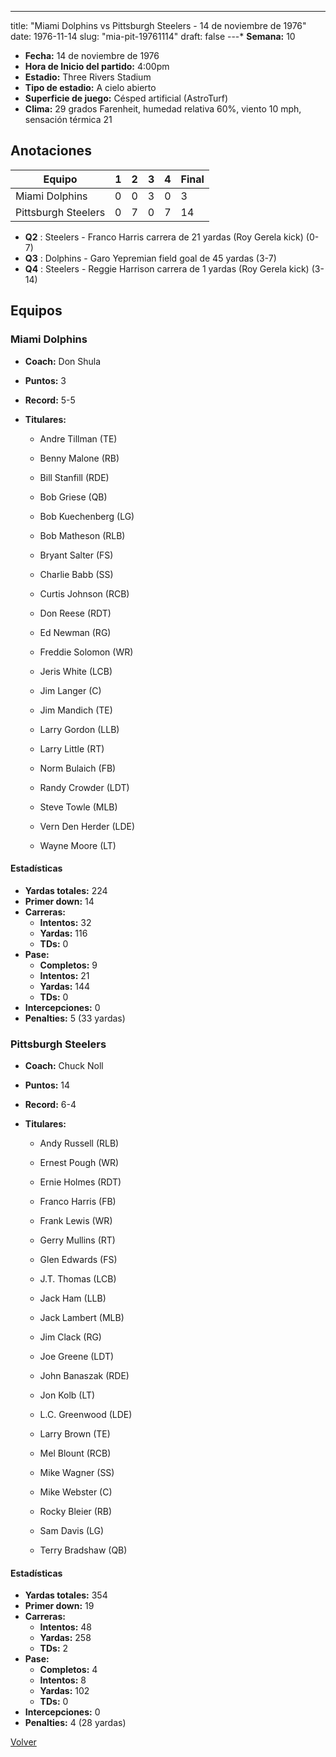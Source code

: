 ---
title: "Miami Dolphins vs Pittsburgh Steelers - 14 de noviembre de 1976"
date: 1976-11-14
slug: "mia-pit-19761114"
draft: false
---* **Semana:** 10
* **Fecha:** 14 de noviembre de 1976
* **Hora de Inicio del partido:** 4:00pm
* **Estadio:** Three Rivers Stadium
* **Tipo de estadio:** A cielo abierto
* **Superficie de juego:** Césped artificial (AstroTurf)
* **Clima:** 29 grados Farenheit, humedad relativa 60%, viento 10 mph, sensación térmica 21




## Anotaciones
| Equipo | 1 | 2 | 3 | 4 | Final |
|--------|---|---|---|---|-------|
| Miami Dolphins  | 0 | 0 | 3 | 0  | 3 |
| Pittsburgh Steelers  | 0 | 7 | 0 | 7  | 14 |
* **Q2** : Steelers - Franco Harris carrera de 21 yardas (Roy Gerela kick) (0-7)
* **Q3** : Dolphins - Garo Yepremian field goal de 45 yardas (3-7)
* **Q4** : Steelers - Reggie Harrison carrera de 1 yardas (Roy Gerela kick) (3-14)


## Equipos


### Miami Dolphins
* **Coach:** Don Shula
* **Puntos:** 3
* **Record:** 5-5
* **Titulares:** 

  * Andre Tillman (TE) 

  * Benny Malone (RB) 

  * Bill Stanfill (RDE) 

  * Bob Griese (QB) 

  * Bob Kuechenberg (LG) 

  * Bob Matheson (RLB) 

  * Bryant Salter (FS) 

  * Charlie Babb (SS) 

  * Curtis Johnson (RCB) 

  * Don Reese (RDT) 

  * Ed Newman (RG) 

  * Freddie Solomon (WR) 

  * Jeris White (LCB) 

  * Jim Langer (C) 

  * Jim Mandich (TE) 

  * Larry Gordon (LLB) 

  * Larry Little (RT) 

  * Norm Bulaich (FB) 

  * Randy Crowder (LDT) 

  * Steve Towle (MLB) 

  * Vern Den Herder (LDE) 

  * Wayne Moore (LT) 

#### Estadísticas
* **Yardas totales:** 224
* **Primer down:** 14
* **Carreras:**
  * **Intentos:** 32
  * **Yardas:** 116
  * **TDs:** 0
* **Pase:**
  * **Completos:** 9
  * **Intentos:** 21
  * **Yardas:** 144
  * **TDs:** 0
* **Intercepciones:** 0
* **Penalties:** 5 (33 yardas)

### Pittsburgh Steelers
* **Coach:** Chuck Noll
* **Puntos:** 14
* **Record:** 6-4
* **Titulares:** 

  * Andy Russell (RLB) 

  * Ernest Pough (WR) 

  * Ernie Holmes (RDT) 

  * Franco Harris (FB) 

  * Frank Lewis (WR) 

  * Gerry Mullins (RT) 

  * Glen Edwards (FS) 

  * J.T. Thomas (LCB) 

  * Jack Ham (LLB) 

  * Jack Lambert (MLB) 

  * Jim Clack (RG) 

  * Joe Greene (LDT) 

  * John Banaszak (RDE) 

  * Jon Kolb (LT) 

  * L.C. Greenwood (LDE) 

  * Larry Brown (TE) 

  * Mel Blount (RCB) 

  * Mike Wagner (SS) 

  * Mike Webster (C) 

  * Rocky Bleier (RB) 

  * Sam Davis (LG) 

  * Terry Bradshaw (QB) 

#### Estadísticas
* **Yardas totales:** 354
* **Primer down:** 19
* **Carreras:**
  * **Intentos:** 48
  * **Yardas:** 258
  * **TDs:** 2
* **Pase:**
  * **Completos:** 4
  * **Intentos:** 8
  * **Yardas:** 102
  * **TDs:** 0
* **Intercepciones:** 0
* **Penalties:** 4 (28 yardas)


[Volver](/historia/1976)
